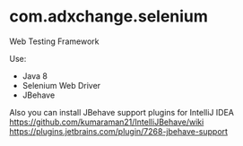 # com.adxchange.selenium
Web Testing Framework

Use:
- Java 8
- Selenium Web Driver
- JBehave

Also you can install JBehave support plugins for IntelliJ IDEA https://github.com/kumaraman21/IntelliJBehave/wiki
https://plugins.jetbrains.com/plugin/7268-jbehave-support
